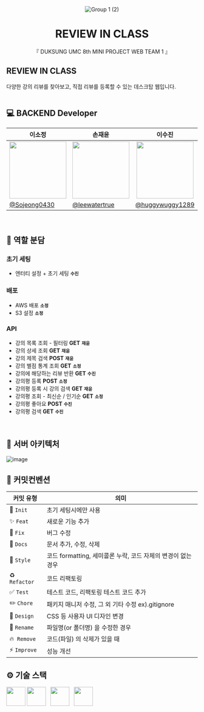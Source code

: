 <div align="center">

![Group 1 (2)](https://github.com/user-attachments/assets/786de434-0cbd-4199-8dfb-c949c473d122)



  # REVIEW IN CLASS

 『 DUKSUNG UMC 8th MINI PROJECT WEB TEAM 1 』
</div>

## REVIEW IN CLASS
다양한 강의 리뷰를 찾아보고, 직접 리뷰를 등록할 수 있는 데스크탑 웹입니다. 
<br/>
<br/>
## 💻 BACKEND Developer
| <center>이소정</center>| <center>손재윤</center>| <center>이수진</center>| 
| -------------------------------------------------------------------------------------------------- | ------------------------------------------------------------------------------------------------------- | ------------------------------------------------------------------------------------------------- | 
| <center> <img width="150px" src="https://avatars.githubusercontent.com/Sojeong0430" /></center> | <center><img width="150px" src="https://avatars.githubusercontent.com/leewatertrue" /></center> | <center><img width="150px" src="https://avatars.githubusercontent.com/huggywuggy1289" /></center> 
| [@Sojeong0430](https://github.com/Sojeong0430) | [@leewatertrue](https://github.com/leewatertrue)| [@huggywuggy1289](https://github.com/huggywuggy1289) | 
<br/>

## 👥 역할 분담

### 초기 세팅
- 엔터티 설정 + 초기 세팅 **`수진`**


### 배포
- AWS 배포 **`소정`**
- S3 설정 **`소정`**


### API
- 강의 목록 조회 - 필터링 **GET**  **`재윤`**
- 강의 상세 조회 **GET**  **`재윤`**
- 강의 제목 검색 **POST**  **`재윤`**
- 강의 별점 통계 조회 **GET**  **`소정`**
- 강의에 해당하는 리뷰 반환 **GET**  **`수진`**
- 강의평 등록 **POST**  **`소정`**
- 강의평 등록 시 강의 검색 **GET**  **`재윤`**
- 강의평 조회 - 최신순 / 인기순 **GET**  **`소정`**
- 강의평 좋아요 **POST**  **`수진`**
- 강의평 검색 **GET**  **`수진`**

<br/>

## 📍 서버 아키텍처
![image](https://github.com/user-attachments/assets/e9c1e189-c241-4169-b885-1799153c6c2c)



## 🤝 커밋컨벤션 

| 커밋 유형  | 의미                                                                                  |
| ---------- | ------------------------------------------------------------------------------------- |
| 🎉 `Init`     | 초기 세팅시에만 사용                             |
| ✨ `Feat`     | 새로운 기능 추가                             |
| 🐛 `Fix`      | 버그 수정                   |
| 📝 `Docs`     | 문서 추가, 수정, 삭제                                                          |
| 🎨 `Style`    | 코드 formatting, 세미콜론 누락, 코드 자체의 변경이 없는 경우 |
| ♻️ `Refactor` | 코드 리팩토링       |
| ✅ `Test`     | 테스트 코드, 리팩토링 테스트 코드 추가                                                |
| ✏️ `Chore`    | 패키지 매니저 수정, 그 외 기타 수정 ex).gitignore                    |
| 💄 `Design`   | CSS 등 사용자 UI 디자인 변경                                                          |
| 🚚 `Rename`  | 파일명(or 폴더명) 을 수정한 경우                                                           |
| 🔥  `Remove`   | 코드(파일) 의 삭제가 있을 때 |
| ⚡️ `Improve`   | 성능 개선                                                        |




## ⚙️ 기술 스택
<img height="50" src="https://user-images.githubusercontent.com/25181517/117201156-9a724800-adec-11eb-9a9d-3cd0f67da4bc.png"> <img height="50" src="https://user-images.githubusercontent.com/25181517/183896128-ec99105a-ec1a-4d85-b08b-1aa1620b2046.png"> &nbsp; <img height="50" src="https://user-images.githubusercontent.com/25181517/183891303-41f257f8-6b3d-487c-aa56-c497b880d0fb.png">  &nbsp; <img height="50" src="https://user-images.githubusercontent.com/25181517/183896132-54262f2e-6d98-41e3-8888-e40ab5a17326.png">
